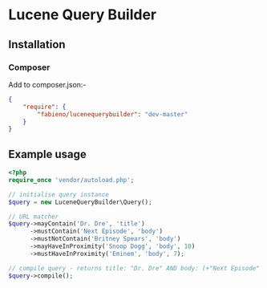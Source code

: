 # Lucene Query Builder

## Installation
### Composer

Add to composer.json:-

```` json
{
    "require": {
        "fabieno/lucenequerybuilder": "dev-master"
    }
}
````

## Example usage

```` php
<?php
require_once 'vendor/autoload.php';

// initialise query instance
$query = new LuceneQueryBuilder\Query();

// URL matcher
$query->mayContain('Dr. Dre', 'title')
      ->mustContain('Next Episode', 'body')
      ->mustNotContain('Britney Spears', 'body')
      ->mayHaveInProximity('Snoop Dogg', 'body', 10)
      ->mustHaveInProximity('Eminem', 'body', 7);

// compile query - returns title: "Dr. Dre" AND body: (+"Next Episode" -"Britney Spears" "Snoop Dogg"~10 +"Eminem"~7)
$query->compile();
